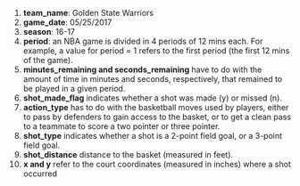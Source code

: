 1. **team_name**: Golden State Warriors
2. **game_date**: 05/25/2017
3. **season**: 16-17
4. **period**: an NBA game is divided in 4 periods of 12 mins each. For example, a value
for period = 1 refers to the first period (the first 12 mins of the game).
5. **minutes_remaining and seconds_remaining** have to do with the amount of time in
minutes and seconds, respectively, that remained to be played in a given period.
6. **shot_made_flag** indicates whether a shot was made (y) or missed (n).
7. **action_type** has to do with the basketball moves used by players, either to pass by
defenders to gain access to the basket, or to get a clean pass to a teammate to score a
two pointer or three pointer.
8. **shot_type** indicates whether a shot is a 2-point field goal, or a 3-point field goal.
9. **shot_distance** distance to the basket (measured in feet).
10. **x and y** refer to the court coordinates (measured in inches) where a shot occurred